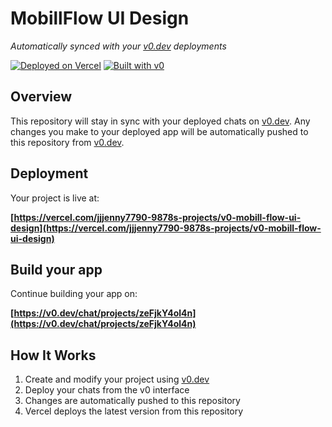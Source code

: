 # MobillFlow UI Design

*Automatically synced with your [v0.dev](https://v0.dev) deployments*

[![Deployed on Vercel](https://img.shields.io/badge/Deployed%20on-Vercel-black?style=for-the-badge&logo=vercel)](https://vercel.com/jjjenny7790-9878s-projects/v0-mobill-flow-ui-design)
[![Built with v0](https://img.shields.io/badge/Built%20with-v0.dev-black?style=for-the-badge)](https://v0.dev/chat/projects/zeFjkY4ol4n)

## Overview

This repository will stay in sync with your deployed chats on [v0.dev](https://v0.dev).
Any changes you make to your deployed app will be automatically pushed to this repository from [v0.dev](https://v0.dev).

## Deployment

Your project is live at:

**[https://vercel.com/jjjenny7790-9878s-projects/v0-mobill-flow-ui-design](https://vercel.com/jjjenny7790-9878s-projects/v0-mobill-flow-ui-design)**

## Build your app

Continue building your app on:

**[https://v0.dev/chat/projects/zeFjkY4ol4n](https://v0.dev/chat/projects/zeFjkY4ol4n)**

## How It Works

1. Create and modify your project using [v0.dev](https://v0.dev)
2. Deploy your chats from the v0 interface
3. Changes are automatically pushed to this repository
4. Vercel deploys the latest version from this repository